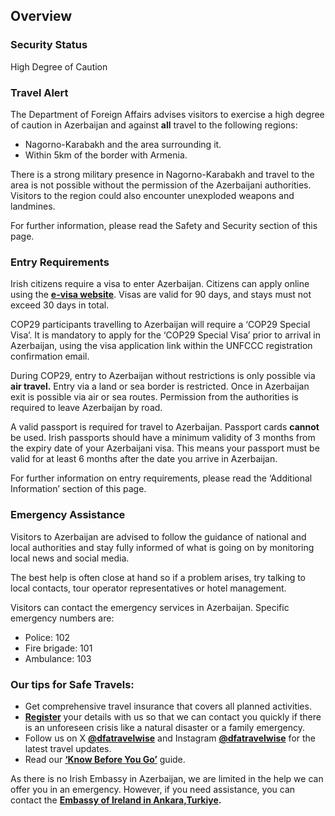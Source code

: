 ## Overview

### **Security Status**

High Degree of Caution

### **Travel Alert**

The Department of Foreign Affairs advises visitors to exercise a high degree of caution in Azerbaijan and against **all** travel to the following regions:

* Nagorno-Karabakh and the area surrounding it.
* Within 5km of the border with Armenia.

There is a strong military presence in Nagorno-Karabakh and travel to the area is not possible without the permission of the Azerbaijani authorities. Visitors to the region could also encounter unexploded weapons and landmines.

For further information, please read the Safety and Security section of this page.

### **Entry Requirements**

Irish citizens require a visa to enter Azerbaijan. Citizens can apply online using the [**e-visa website**](https://evisa.gov.az/en/). Visas are valid for 90 days, and stays must not exceed 30 days in total.

COP29 participants travelling to Azerbaijan will require a ‘COP29 Special Visa’. It is mandatory to apply for the ‘COP29 Special Visa’ prior to arrival in Azerbaijan, using the visa application link within the UNFCCC registration confirmation email.

During COP29, entry to Azerbaijan without restrictions is only possible via **air travel.** Entry via a land or sea border is restricted. Once in Azerbaijan exit is possible via air or sea routes. Permission from the authorities is required to leave Azerbaijan by road.

A valid passport is required for travel to Azerbaijan. Passport cards **cannot** be used. Irish passports should have a minimum validity of 3 months from the expiry date of your Azerbaijani visa. This means your passport must be valid for at least 6 months after the date you arrive in Azerbaijan.

For further information on entry requirements, please read the ‘Additional Information’ section of this page.

### **Emergency Assistance**

Visitors to Azerbaijan are advised to follow the guidance of national and local authorities and stay fully informed of what is going on by monitoring local news and social media.

The best help is often close at hand so if a problem arises, try talking to local contacts, tour operator representatives or hotel management.

Visitors can contact the emergency services in Azerbaijan. Specific emergency numbers are:

* Police: 102
* Fire brigade: 101
* Ambulance: 103

### **Our tips for Safe Travels:**

* Get comprehensive travel insurance that covers all planned activities.
* [**Register**](https://www.ireland.ie/en/dfa/overseas-travel/citizens-registration/) your details with us so that we can contact you quickly if there is an unforeseen crisis like a natural disaster or a family emergency.
* Follow us on X [**@dfatravelwise**](https://www.twitter.com/DFATravelWise) and Instagram [**@dfatravelwise**](https://www.instagram.com/dfatravelwise/) for the latest travel updates.
* Read our [**‘Know Before You Go’**](https://www.ireland.ie/en/dfa/overseas-travel/know-before-you-go/) guide.

As there is no Irish Embassy in Azerbaijan, we are limited in the help we can offer you in an emergency. However, if you need assistance, you can contact the [**Embassy of Ireland in Ankara,Turkiye**](https://www.ireland.ie/en/turkiye/ankara/)**.**